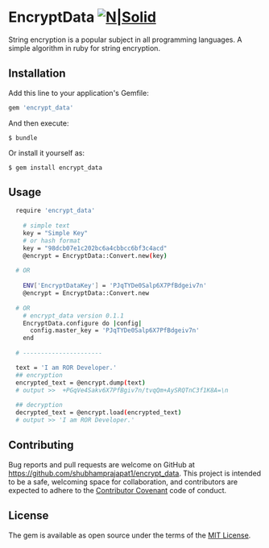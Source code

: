 # EncryptData [![N|Solid](https://shubhamprajapat.herokuapp.com/assets/site-icon/favicon-32x32-ae92648776b6a7eb07d8a8fd866dcea4525f0a181fdb47a867926627d7667186.png)](https://shubhamprajapat.herokuapp.com)

String encryption is a popular subject in all programming languages. A simple algorithm in ruby for string encryption.

## Installation

Add this line to your application's Gemfile:

```ruby
gem 'encrypt_data'
```

And then execute:

    $ bundle

Or install it yourself as:

    $ gem install encrypt_data

## Usage

```sh
  require 'encrypt_data'
  
    # simple text
    key = "Simple Key"
    # or hash format
    key = "98dcb07e1c202bc6a4cbbcc6bf3c4acd"
    @encrypt = EncryptData::Convert.new(key)
    
  # OR
  
    ENV['EncryptDataKey'] = 'PJqTYDe0Salp6X7PfBdgeiv7n'
    @encrypt = EncryptData::Convert.new
  
  # OR 
    # encrypt_data version 0.1.1
    EncryptData.configure do |config|
      config.master_key = 'PJqTYDe0Salp6X7PfBdgeiv7n'
    end
  
  # ----------------------

  text = 'I am ROR Developer.'
  ## encryption 
  encrypted_text = @encrypt.dump(text)
  # output >>  +PGqVe4Sakv6X7PfBgiv7n/tvqQm+AySRQTnC3f1K8A=\n
      
  ## decryption
  decrypted_text = @encrypt.load(encrypted_text)
  # output >> 'I am ROR Developer.'
```



## Contributing

Bug reports and pull requests are welcome on GitHub at https://github.com/shubhamprajapat1/encrypt_data. This project is intended to be a safe, welcoming space for collaboration, and contributors are expected to adhere to the [Contributor Covenant](http://contributor-covenant.org) code of conduct.

## License

The gem is available as open source under the terms of the [MIT License](https://opensource.org/licenses/MIT).

